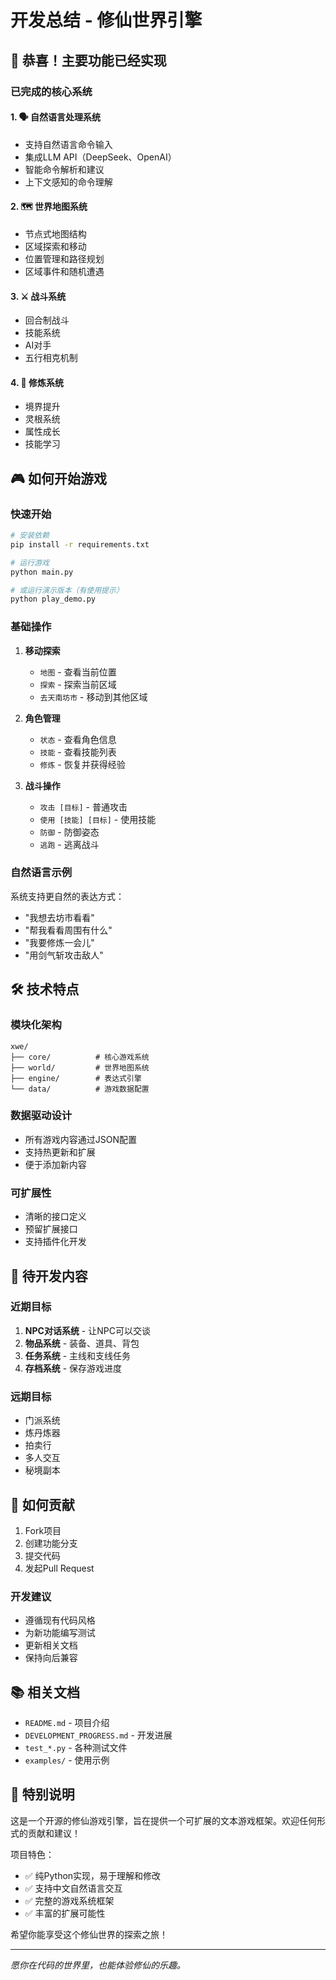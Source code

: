 # 开发总结 - 修仙世界引擎

## 🎉 恭喜！主要功能已经实现

### 已完成的核心系统

#### 1. 🗣️ 自然语言处理系统
- 支持自然语言命令输入
- 集成LLM API（DeepSeek、OpenAI）
- 智能命令解析和建议
- 上下文感知的命令理解

#### 2. 🗺️ 世界地图系统  
- 节点式地图结构
- 区域探索和移动
- 位置管理和路径规划
- 区域事件和随机遭遇

#### 3. ⚔️ 战斗系统
- 回合制战斗
- 技能系统
- AI对手
- 五行相克机制

#### 4. 🧘 修炼系统
- 境界提升
- 灵根系统
- 属性成长
- 技能学习

## 🎮 如何开始游戏

### 快速开始
```bash
# 安装依赖
pip install -r requirements.txt

# 运行游戏
python main.py

# 或运行演示版本（有使用提示）
python play_demo.py
```

### 基础操作
1. **移动探索**
   - `地图` - 查看当前位置
   - `探索` - 探索当前区域
   - `去天南坊市` - 移动到其他区域

2. **角色管理**
   - `状态` - 查看角色信息
   - `技能` - 查看技能列表
   - `修炼` - 恢复并获得经验

3. **战斗操作**
   - `攻击 [目标]` - 普通攻击
   - `使用 [技能] [目标]` - 使用技能
   - `防御` - 防御姿态
   - `逃跑` - 逃离战斗

### 自然语言示例
系统支持更自然的表达方式：
- "我想去坊市看看"
- "帮我看看周围有什么"  
- "我要修炼一会儿"
- "用剑气斩攻击敌人"

## 🛠️ 技术特点

### 模块化架构
```
xwe/
├── core/          # 核心游戏系统
├── world/         # 世界地图系统
├── engine/        # 表达式引擎
└── data/          # 游戏数据配置
```

### 数据驱动设计
- 所有游戏内容通过JSON配置
- 支持热更新和扩展
- 便于添加新内容

### 可扩展性
- 清晰的接口定义
- 预留扩展接口
- 支持插件化开发

## 📝 待开发内容

### 近期目标
1. **NPC对话系统** - 让NPC可以交谈
2. **物品系统** - 装备、道具、背包
3. **任务系统** - 主线和支线任务
4. **存档系统** - 保存游戏进度

### 远期目标
- 门派系统
- 炼丹炼器
- 拍卖行
- 多人交互
- 秘境副本

## 🤝 如何贡献

1. Fork项目
2. 创建功能分支
3. 提交代码
4. 发起Pull Request

### 开发建议
- 遵循现有代码风格
- 为新功能编写测试
- 更新相关文档
- 保持向后兼容

## 📚 相关文档

- `README.md` - 项目介绍
- `DEVELOPMENT_PROGRESS.md` - 开发进展
- `test_*.py` - 各种测试文件
- `examples/` - 使用示例

## 🌟 特别说明

这是一个开源的修仙游戏引擎，旨在提供一个可扩展的文本游戏框架。欢迎任何形式的贡献和建议！

项目特色：
- ✅ 纯Python实现，易于理解和修改
- ✅ 支持中文自然语言交互
- ✅ 完整的游戏系统框架
- ✅ 丰富的扩展可能性

希望你能享受这个修仙世界的探索之旅！

---

*愿你在代码的世界里，也能体验修仙的乐趣。*
